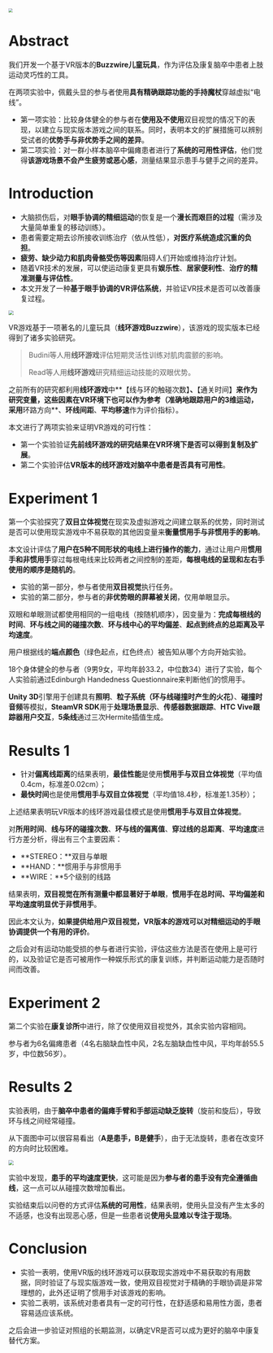 <img src="./images/1.png"  style="zoom:50%;" />

# Abstract

我们开发一个基于VR版本的**Buzzwire儿童玩具**，作为评估及康复脑卒中患者上肢运动灵巧性的工具。

在两项实验中，佩戴头显的参与者使用**具有精确跟踪功能的手持魔杖**穿越虚拟“电线”。

- 第一项实验：比较身体健全的参与者在**使用及不使用**双目视觉的情况下的表现，以建立与现实版本游戏之间的联系。同时，表明本文的扩展措施可以辨别受试者的**优势手与非优势手之间的差异**。
- 第二项实验：对一群小样本脑卒中偏瘫患者进行了**系统的可用性评估**，他们觉得**该游戏场景不会产生疲劳或恶心感**，测量结果显示患手与健手之间的差异。

# Introduction

- 大脑损伤后，对**眼手协调的精细运动**的恢复是一个**漫长而艰巨的过程**（需涉及大量简单重复的移动训练）。
- 患者需要定期去诊所接收训练治疗（依从性低），**对医疗系统造成沉重的负担**。
- **疲劳、缺少动力和肌肉骨骼受伤等因素**阻碍人们开始或维持治疗计划。
- 随着VR技术的发展，可以使运动康复更具有**娱乐性**、**居家便利性**、**治疗的精准测量与评估性**。
- 本文开发了一种**基于眼手协调的VR评估系统**，并验证VR技术是否可以改善康复过程。

<img src="./images/2.png"  style="zoom:60%;" />

VR游戏基于一项著名的儿童玩具（**线环游戏Buzzwire**），该游戏的现实版本已经得到了诸多实验研究。

>Budini等人用**线环游戏**评估短期灵活性训练对肌肉震颤的影响。
>
>Read等人用**线环游戏**研究精细运动技能的双眼优势。

之前所有的研究都利用**线环游戏**中**【线与环的触碰次数】**、**【通关时间】**来作为研究变量，这些因素在VR环境下也可以作为参考（准确地跟踪用户的3维运动，采用**环路方向**、**环线间距**、**平均移速**作为评价指标）。

本文进行了两项实验来证明VR游戏的可行性：

- 第一个实验验证**先前线环游戏的研究结果在VR环境下是否可以得到复制及扩展**。
- 第二个实验评估**VR版本的线环游戏对脑卒中患者是否具有可用性**。

# Experiment 1

第一个实验探究了**双目立体视觉**在现实及虚拟游戏之间建立联系的优势，同时测试是否可以使用现实游戏中不易获取的其他因变量来**衡量惯用手与非惯用手的影响**。

本文设计评估了**用户在5种不同形状的电线上进行操作的能力**，通过让用户用**惯用手和非惯用手**穿过每根电线来比较两者之间控制的差距，**每根电线的呈现和左右手使用的顺序是随机的**。

- 实验的第一部分，参与者使用**双目视觉**执行任务。
- 实验的第二部分，参与者的**非优势眼的屏幕被关闭**，仅用单眼显示。

双眼和单眼测试都使用相同的一组电线（按随机顺序），因变量为：**完成每根线的时间**、**环与线之间的碰撞次数**、**环与线中心的平均偏差**、**起点到终点的总距离及平均速度**。

用户根据线的**端点颜色**（绿色起点，红色终点）被告知从哪个方向开始实验。

18个身体健全的参与者（9男9女，平均年龄33.2，中位数34）进行了实验，每个人实验前通过Edinburgh Handedness Questionnaire来判断他们的惯用手。

**Unity 3D**引擎用于创建具有**照明**、**粒子系统（环与线碰撞时产生的火花）**、**碰撞时音频**等模拟，**SteamVR SDK**用于**处理场景显示**、**传感器数据跟踪**、**HTC Vive跟踪器用户交互**，**5条线**通过三次Hermite插值生成。

# Results 1

- 针对**偏离线距离**的结果表明，**最佳性能**是使用**惯用手与双目立体视觉**（平均值0.4cm，标准差0.02cm）；
- **最快时间**也是使用**惯用手与双目立体视觉**（平均值18.4秒，标准差1.35秒）；

上述结果表明玩VR版本的线环游戏最佳模式是使用**惯用手与双目立体视觉**。

对**所用时间**、**线与环的碰撞次数**、**环与线的偏离值**、**穿过线的总距离**、**平均速度**进行方差分析，得出有三个主要因素：

- **STEREO：**双目与单眼
- **HAND：**惯用手与非惯用手
- **WIRE：**5个级别的线路

结果表明，**双目视觉在所有测量中都显著好于单眼**，**惯用手在总时间、平均偏差和平均速度明显优于非惯用手**。

因此本文认为，**如果提供给用户双目视觉，VR版本的游戏可以对精细运动的手眼协调提供一个有用的评价**。

之后会对有运动功能受损的参与者进行实验，评估这些方法是否在使用上是可行的，以及验证它是否可被用作一种娱乐形式的康复训练，并判断运动能力是否随时间而改善。

# Experiment 2

第二个实验在**康复诊所**中进行，除了仅使用双目视觉外，其余实验内容相同。

参与者为6名偏瘫患者（4名右脑缺血性中风，2名左脑缺血性中风，平均年龄55.5岁，中位数56岁）。

# Results 2

实验表明，由于**脑卒中患者的偏瘫手臂和手部运动缺乏旋转**（旋前和旋后），导致环与线之间经常碰撞。

从下面图中可以很容易看出（**A是患手，B是健手**），由于无法旋转，患者在改变环的方向时比较困难。

<img src="./images/3.png"  style="zoom:60%;" />

实验中发现，**患手的平均速度更快**，这可能是因为**参与者的患手没有完全遵循曲线**，这一点可以从碰撞次数增加看出。

实验结束后以问卷的方式评估**系统的可用性**，结果表明，使用头显没有产生太多的不适感，也没有出现恶心感，但是一些患者说**使用头显难以专注于现场**。

# Conclusion

- 实验一表明，使用VR版的线环游戏可以获取现实游戏中不易获取的有用数据，同时验证了与现实版游戏一致，使用双目视觉对于精确的手眼协调是非常理想的，此外还证明了惯用手对该游戏的影响。
- 实验二表明，该系统对患者具有一定的可行性，在舒适感和易用性方面，患者容易适应该系统。

之后会进一步验证对照组的长期监测，以确定VR是否可以成为更好的脑卒中康复替代方案。